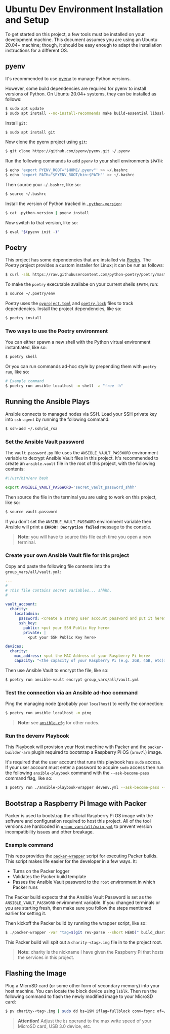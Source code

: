 # Ubuntu Dev Environment Installation and Setup

To get started on this project, a few tools must be installed on your development machine.
This document assumes you are using an Ubuntu 20.04+ machine; though, it should be easy
enough to adapt the installation instructions for a different OS.

## pyenv

It's recommended to use [pyenv](https://github.com/pyenv/pyenv) to manage Python versions.

However, some build dependencies are required for pyenv to install versions of Python. On
Ubuntu 20.04+ systems, they can be installed as follows:

```bash
$ sudo apt update
$ sudo apt install --no-install-recommends make build-essential libssl-dev zlib1g-dev libbz2-dev libreadline-dev libsqlite3-dev wget curl llvm libncurses5-dev xz-utils tk-dev libxml2-dev libxmlsec1-dev libffi-dev liblzma-dev
```

Install `git`:

```bash
$ sudo apt install git
```

Now clone the pyenv project using `git`:

```bash
$ git clone https://github.com/pyenv/pyenv.git ~/.pyenv
```

Run the following commands to add `pyenv` to your shell environments `$PATH`:

```bash
$ echo 'export PYENV_ROOT="$HOME/.pyenv"' >> ~/.bashrc
$ echo 'export PATH="$PYENV_ROOT/bin:$PATH"' >> ~/.bashrc
```

Then source your `~/.bashrc`, like so:

```bash
$ source ~/.bashrc
```

Install the version of Python tracked in [`.python-version`](../.python-version):

```bash
$ cat .python-version | pyenv install
```

Now switch to that version, like so:

```bash
$ eval "$(pyenv init -)"
```

## Poetry

This project has some dependencies that are installed via [Poetry](https://python-poetry.org/).
The Poetry project provides a custom installer for Linux; it can be run as follows:

```bash
$ curl -sSL https://raw.githubusercontent.com/python-poetry/poetry/master/get-poetry.py | python -
```

To make the `poetry` executable availabe on your current shells `$PATH`, run:

```bash
$ source ~/.poetry/env
```

Poetry uses the [`pyproject.toml`](../pyproject.toml) and [`poetry.lock`](../poetry.lock)
files to track dependencies. Install the project dependencies, like so:

```bash
$ poetry install
```

### Two ways to use the Poetry environment

You can either spawn a new shell with the Python virtual environment instantiated, like so:

```bash
$ poetry shell
```

Or you can run commands ad-hoc style by prepending them with `poetry run`, like so:

```bash
# Example command
$ poetry run ansible localhost -m shell -a "free -h"
```

## Running the Ansible Plays

Ansible connects to managed nodes via SSH. Load your SSH private key into `ssh-agent` by
running the following command:

```bash
$ ssh-add ~/.ssh/id_rsa
```

### Set the Ansible Vault password

The `vault.password.py` file uses the `ANSIBLE_VAULT_PASSWORD` environment variable to decrypt
Ansible Vault files in this project. It's recommended to create an `ansible.vault` file in the
root of this project, with the following contents:

```bash
#!/usr/bin/env bash

export ANSIBLE_VAULT_PASSWORD='secret_vault_password_shhh'
```

Then source the file in the terminal you are using to work on this project, like so:

```bash
$ source vault.password
```

If you don't set the `ANSIBLE_VAULT_PASSWORD` environment variable then Ansible will print a
**`ERROR! Decryption failed`** message to the console.

> **Note:** you will have to source this file each time you open a new terminal.

### Create your own Ansible Vault file for this project

Copy and paste the following file contents into the `group_vars/all/vault.yml`:

```yaml
---
#
# This file contains secret variables... shhhh.
#

vault_account:
  charity:
    localadmin:
      password: <create a strong user account password and put it here>
      ssh_key:
        public: <put your SSH Public Key here>
        private: |
          <put your SSH Public Key here>

devices:
  charity:
    mac_address: <put the MAC Address of your Raspberry Pi here>
    capacity: "<the capacity of your Raspberry Pi (e.g. 2GB, 4GB, etc)>"
```

Then use Ansible Vault to encrypt the file, like so:

```bash
$ poetry run ansible-vault encrypt group_vars/all/vault.yml
```

### Test the connection via an Ansible ad-hoc command

Ping the managing node (probably your `localhost`) to verify the connection:

```bash
$ poetry run ansible localhost -m ping
```

> **Note:** see [`ansible.cfg`](./ansible.cfg) for other nodes.

### Run the devenv Playbook

This Playbook will provision your Host machine with Packer and the `packer-builder-arm` plugin
required to bootstrap a Raspberry Pi OS (`armv7l`) image.

It's required that the user account that runs this playbook has `sudo` access. If your user
account must enter a password to acquire `sudo` access then run the following
`ansible-playbook` command with the `--ask-become-pass` command flag, like so:

```bash
$ poetry run ./ansible-playbook-wrapper devenv.yml --ask-become-pass --limit=localhost
```

## Bootstrap a Raspberry Pi Image with Packer

Packer is used to bootstrap the official Raspberry Pi OS image with the software and
configuration required to host this project. All of the tool versions are hardcoded in
[`group_vars/all/main.yml`](./group_vars/all/main.yml) to prevent version incompatibility
issues and other breakage.

### Example command

This repo provides the [`packer-wrapper`](./packer-wrapper) script for executing Packer builds.
This script makes life easier for the developer in a few ways. It:

- Turns on the Packer logger
- Validates the Packer build template
- Passes the Ansible Vault password to the `root` environment in which Packer runs

The Packer build expects that the Ansible Vault Password is set as the `ANSIBLE_VAULT_PASSWORD`
environment variable. If you changed terminals or you are starting fresh, then make sure you
follow the steps mentioned earlier for setting it.

Then kickoff the Packer build by running the wrapper script, like so:

```bash
$ ./packer-wrapper -var "tag=$(git rev-parse --short HEAD)" build_charity.pkr.hcl
```

This Packer build will spit out a `charity-<tag>.img` file in to the project root.

> **Note:** charity is the nickname I have given the Raspberry Pi that hosts the services in
> this project.

## Flashing the Image

Plug a MicroSD card (or some other form of secondary memory) into your host machine. You can
locate the block device using `lsblk`. Then run the following command to flash the newly
modified image to your MicroSD card:

```bash
$ pv charity-<tag>.img | sudo dd bs=19M iflag=fullblock conv=fsync of=/dev/sdb
```

> **Attention!** Adjust the `bs` operand to the max write speed of your MicroSD card, USB 3.0
> device, etc.
